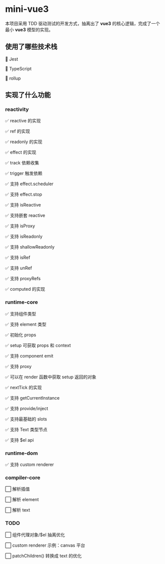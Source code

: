 # mini-vue3

本项目采用 TDD 驱动测试的开发方式，抽离出了 **vue3** 的核心逻辑，完成了一个最小 **vue3** 模型的实现。

## 使用了哪些技术栈

:rocket: Jest

:rocket: TypeScript

:rocket: rollup

## 实现了什么功能

### reactivity

:white_check_mark: reactive 的实现

:white_check_mark: ref 的实现

:white_check_mark: readonly 的实现

:white_check_mark: effect 的实现

:white_check_mark: track 依赖收集

:white_check_mark: trigger 触发依赖

:white_check_mark: 支持 effect.scheduler

:white_check_mark: 支持 effect.stop

:white_check_mark: 支持 isReactive

:white_check_mark: 支持嵌套 reactive

:white_check_mark: 支持 isProxy

:white_check_mark: 支持 isReadonly

:white_check_mark: 支持 shallowReadonly

:white_check_mark: 支持 isRef

:white_check_mark: 支持 unRef

:white_check_mark: 支持 proxyRefs

:white_check_mark: computed 的实现

### runtime-core

:white_check_mark: 支持组件类型

:white_check_mark: 支持 element 类型

:white_check_mark: 初始化 props

:white_check_mark: setup 可获取 props 和 context

:white_check_mark: 支持 component emit

:white_check_mark: 支持 proxy

:white_check_mark: 可以在 render 函数中获取 setup 返回的对象

:white_check_mark: nextTick 的实现

:white_check_mark: 支持 getCurrentInstance

:white_check_mark: 支持 provide/inject

:white_check_mark: 支持最基础的 slots

:white_check_mark: 支持 Text 类型节点

:white_check_mark: 支持 $el api

### runtime-dom

:white_check_mark: 支持 custom renderer

### compiler-core

:white_large_square: 解析插值

:white_large_square: 解析 element

:white_large_square: 解析 text

### TODO

:white_large_square: 组件代理对象/$el 抽离优化

:white_large_square: custom renderer 示例：canvas 平台

:white_large_square: patchChildren() 转换成 text 的优化
